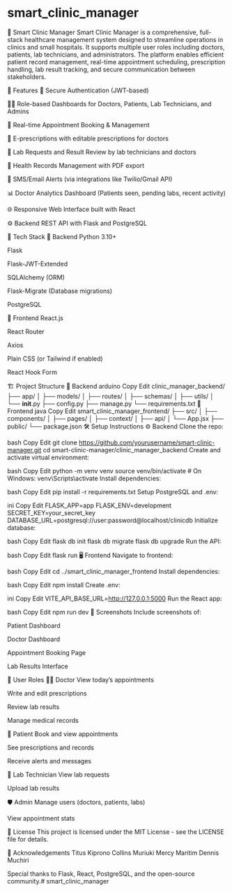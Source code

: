 # smart_clinic_manager
🏥 Smart Clinic Manager
Smart Clinic Manager is a comprehensive, full-stack healthcare management system designed to streamline operations in clinics and small hospitals. It supports multiple user roles including doctors, patients, lab technicians, and administrators. The platform enables efficient patient record management, real-time appointment scheduling, prescription handling, lab result tracking, and secure communication between stakeholders.

🚀 Features
🔐 Secure Authentication (JWT-based)

👩‍⚕️ Role-based Dashboards for Doctors, Patients, Lab Technicians, and Admins

📅 Real-time Appointment Booking & Management

💊 E-prescriptions with editable prescriptions for doctors

🧪 Lab Requests and Result Review by lab technicians and doctors

📁 Health Records Management with PDF export

📲 SMS/Email Alerts (via integrations like Twilio/Gmail API)

📊 Doctor Analytics Dashboard (Patients seen, pending labs, recent activity)

🌐 Responsive Web Interface built with React

⚙️ Backend REST API with Flask and PostgreSQL

🧰 Tech Stack
🔧 Backend
Python 3.10+

Flask

Flask-JWT-Extended

SQLAlchemy (ORM)

Flask-Migrate (Database migrations)

PostgreSQL

🎨 Frontend
React.js

React Router

Axios

Plain CSS (or Tailwind if enabled)

React Hook Form

🏗️ Project Structure
📂 Backend
arduino
Copy
Edit
clinic_manager_backend/
├── app/
│   ├── models/
│   ├── routes/
│   ├── schemas/
│   ├── utils/
│   └── __init__.py
├── config.py
├── manage.py
└── requirements.txt
📂 Frontend
java
Copy
Edit
smart_clinic_manager_frontend/
├── src/
│   ├── components/
│   ├── pages/
│   ├── context/
│   ├── api/
│   └── App.jsx
├── public/
└── package.json
🛠️ Setup Instructions
⚙️ Backend
Clone the repo:

bash
Copy
Edit
git clone https://github.com/yourusername/smart-clinic-manager.git
cd smart-clinic-manager/clinic_manager_backend
Create and activate virtual environment:

bash
Copy
Edit
python -m venv venv
source venv/bin/activate  # On Windows: venv\Scripts\activate
Install dependencies:

bash
Copy
Edit
pip install -r requirements.txt
Setup PostgreSQL and .env:

ini
Copy
Edit
FLASK_APP=app
FLASK_ENV=development
SECRET_KEY=your_secret_key
DATABASE_URL=postgresql://user:password@localhost/clinicdb
Initialize database:

bash
Copy
Edit
flask db init
flask db migrate
flask db upgrade
Run the API:

bash
Copy
Edit
flask run
🖥️ Frontend
Navigate to frontend:

bash
Copy
Edit
cd ../smart_clinic_manager_frontend
Install dependencies:

bash
Copy
Edit
npm install
Create .env:

ini
Copy
Edit
VITE_API_BASE_URL=http://127.0.0.1:5000
Run the React app:

bash
Copy
Edit
npm run dev
📸 Screenshots
Include screenshots of:

Patient Dashboard

Doctor Dashboard

Appointment Booking Page

Lab Results Interface

👥 User Roles
👨‍⚕️ Doctor
View today’s appointments

Write and edit prescriptions

Review lab results

Manage medical records

👤 Patient
Book and view appointments

See prescriptions and records

Receive alerts and messages

🧪 Lab Technician
View lab requests

Upload lab results

🛡️ Admin
Manage users (doctors, patients, labs)

View appointment stats

📄 License
This project is licensed under the MIT License - see the LICENSE file for details.

🙌 Acknowledgements
Titus Kiprono
Collins Muriuki
Mercy Maritim
Dennis Muchiri

Special thanks to Flask, React, PostgreSQL, and the open-source community.# smart_clinic_manager   